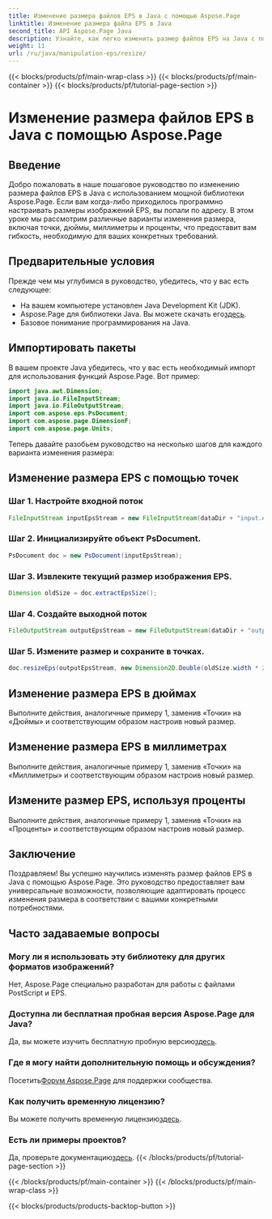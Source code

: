 ```yaml
---
title: Изменение размера файлов EPS в Java с помощью Aspose.Page
linktitle: Изменение размера файла EPS в Java
second_title: API Aspose.Page Java
description: Узнайте, как легко изменить размер файлов EPS на Java с помощью Aspose.Page для Java. Следуйте нашему подробному руководству для получения пошаговых инструкций.
weight: 11
url: /ru/java/manipulation-eps/resize/
---
```


{{< blocks/products/pf/main-wrap-class >}}
{{< blocks/products/pf/main-container >}}
{{< blocks/products/pf/tutorial-page-section >}}

# Изменение размера файлов EPS в Java с помощью Aspose.Page

## Введение
Добро пожаловать в наше пошаговое руководство по изменению размера файлов EPS в Java с использованием мощной библиотеки Aspose.Page. Если вам когда-либо приходилось программно настраивать размеры изображений EPS, вы попали по адресу. В этом уроке мы рассмотрим различные варианты изменения размера, включая точки, дюймы, миллиметры и проценты, что предоставит вам гибкость, необходимую для ваших конкретных требований.
## Предварительные условия
Прежде чем мы углубимся в руководство, убедитесь, что у вас есть следующее:
- На вашем компьютере установлен Java Development Kit (JDK).
-  Aspose.Page для библиотеки Java. Вы можете скачать его[здесь](https://releases.aspose.com/page/java/).
- Базовое понимание программирования на Java.
## Импортировать пакеты
В вашем проекте Java убедитесь, что у вас есть необходимый импорт для использования функций Aspose.Page. Вот пример:
```java
import java.awt.Dimension;
import java.io.FileInputStream;
import java.io.FileOutputStream;
import com.aspose.eps.PsDocument;
import com.aspose.page.DimensionF;
import com.aspose.page.Units;

```
Теперь давайте разобьем руководство на несколько шагов для каждого варианта изменения размера:
## Изменение размера EPS с помощью точек
### Шаг 1. Настройте входной поток
```java
FileInputStream inputEpsStream = new FileInputStream(dataDir + "input.eps");
```
### Шаг 2. Инициализируйте объект PsDocument.
```java
PsDocument doc = new PsDocument(inputEpsStream);
```
### Шаг 3. Извлеките текущий размер изображения EPS.
```java
Dimension oldSize = doc.extractEpsSize();
```
### Шаг 4. Создайте выходной поток
```java
FileOutputStream outputEpsStream = new FileOutputStream(dataDir + "output_resize_points.eps");
```
### Шаг 5. Измените размер и сохраните в точках.
```java
doc.resizeEps(outputEpsStream, new Dimension2D.Double(oldSize.width * 2, oldSize.height * 2), Units.Points);
```
## Изменение размера EPS в дюймах
Выполните действия, аналогичные примеру 1, заменив «Точки» на «Дюймы» и соответствующим образом настроив новый размер.
## Изменение размера EPS в миллиметрах
Выполните действия, аналогичные примеру 1, заменив «Точки» на «Миллиметры» и соответствующим образом настроив новый размер.
## Измените размер EPS, используя проценты
Выполните действия, аналогичные примеру 1, заменив «Точки» на «Проценты» и соответствующим образом настроив новый размер.
## Заключение
Поздравляем! Вы успешно научились изменять размер файлов EPS в Java с помощью Aspose.Page. Это руководство предоставляет вам универсальные возможности, позволяющие адаптировать процесс изменения размера в соответствии с вашими конкретными потребностями.

## Часто задаваемые вопросы
### Могу ли я использовать эту библиотеку для других форматов изображений?
Нет, Aspose.Page специально разработан для работы с файлами PostScript и EPS.
### Доступна ли бесплатная пробная версия Aspose.Page для Java?
Да, вы можете изучить бесплатную пробную версию[здесь](https://releases.aspose.com/).
### Где я могу найти дополнительную помощь и обсуждения?
 Посетить[Форум Aspose.Page](https://forum.aspose.com/c/page/39) для поддержки сообщества.
### Как получить временную лицензию?
 Вы можете получить временную лицензию[здесь](https://purchase.aspose.com/temporary-license/).
### Есть ли примеры проектов?
 Да, проверьте документацию[здесь](https://reference.aspose.com/page/java/).
{{< /blocks/products/pf/tutorial-page-section >}}

{{< /blocks/products/pf/main-container >}}
{{< /blocks/products/pf/main-wrap-class >}}

{{< blocks/products/products-backtop-button >}}
